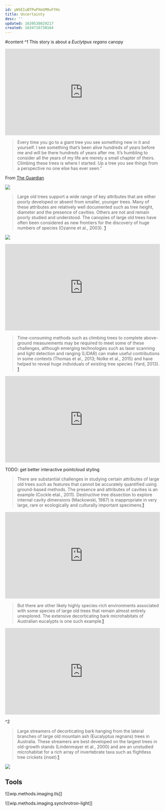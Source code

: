 ```yaml
---
id: yWSEIuBTPwPXmSM9uFYHs
title: Uncertainty
desc: ''
updated: 1639538029217
created: 1634716730164
---
```


#content
^1
This story is about a _Euclytpus regans_ canopy

<div style="width:100%;height:0;padding-bottom:56%;position:relative;"><iframe src="https://giphy.com/embed/rL49PB6EQNIGmJPo5s" width="100%" height="100%" style="position:absolute" frameBorder="0" class="giphy-embed" allowFullScreen></iframe></div><p><a href="https://giphy.com/gifs/rL49PB6EQNIGmJPo5s"></a></p>

>Every time you go to a giant tree you see something new in it and yourself. I see something that’s been alive hundreds of years before me and will be there hundreds of years after me. It’s humbling to consider all the years of my life are merely a small chapter of theirs. Climbing these trees is where I started. Up a tree you see things from a perspective no one else has ever seen.”

From [The Guardian](https://www.theguardian.com/environment/2019/dec/15/tasmanias-flowering-giants-we-will-never-see-such-trees-again)

![](/assets/images/styx/styx-1-2-3.jpg)

>Large old trees support a wide range of key attributes that are either poorly developed or absent from smaller, younger trees. Many of these attributes are relatively well documented such as tree height, diameter and the presence of cavities. Others are not and remain poorly studied and understood.  The canopies of large old trees have often been considered as new frontiers for the discovery of huge numbers of species (Ozanne et al., 2003). [1]

![](/assets/images/2021-10-20-15-40-56.png)

<div style="width:100%;height:0;padding-bottom:56%;position:relative;"><iframe src="https://giphy.com/embed/Zk4060qnHL1t0lNHHc" width="100%" height="100%" style="position:absolute" frameBorder="0" class="giphy-embed" allowFullScreen></iframe></div><p><a href="https://giphy.com/gifs/Zk4060qnHL1t0lNHHc"></a></p>

>Time-consuming methods such as climbing trees to complete above-ground measurements may be required to meet some of these challenges, although emerging technologies such as laser scanning and light detection and ranging (LIDAR) can make useful contributions in some contexts (Thomas et al., 2013; Nolke et al., 2015) and have helped to reveal huge individuals of existing tree species (Yard, 2013). [1]

<div style="width:100%;height:0;padding-bottom:56%;position:relative;"><iframe src="https://www.julianrutten.com/testLand/testLand/styx2.html" width="100%" height="100%" style="position:absolute" frameBorder="0" class="giphy-embed" allowFullScreen></iframe></div><p><a href="https://giphy.com/gifs/M956BmAVGuDTiqE1OW"></a></p>
TODO: get better interactive pointcloud styling

>There are substantial challenges in studying certain attributes of large old trees such as features that cannot be accurately quantified using ground-based methods. The presence and attributes of cavities is an example (Cockle etal., 2011). Destructive tree dissection to explore internal cavity dimensions (Mackowski, 1987) is inappropriate in very large, rare or ecologically and culturally important specimens.[1]

<div style="width:100%;height:0;padding-bottom:56%;position:relative;"><iframe src="https://giphy.com/embed/M956BmAVGuDTiqE1OW" width="100%" height="100%" style="position:absolute" frameBorder="0" class="giphy-embed" allowFullScreen></iframe></div><p><a href="https://giphy.com/gifs/M956BmAVGuDTiqE1OW"></a></p>


>But there are other likely highly species-rich environments associated with some species of large old trees that remain almost entirely unexplored. The extensive decorticating bark microhabitats of Australian eucalypts is one such example.[1]

<div style="width:100%;height:0;padding-bottom:56%;position:relative;"><iframe src="https://giphy.com/embed/hfRbyyF1l7ksUfiRme" width="100%" height="100%" style="position:absolute" frameBorder="0" class="giphy-embed" allowFullScreen></iframe></div><p><a href="https://giphy.com/gifs/hfRbyyF1l7ksUfiRme"></a></p>

^2


>Large streamers of decorticating bark hanging from the lateral branches of large old mountain ash (Eucalyptus regnans) trees in Australia. These streamers are best developed on the largest trees in old-growth stands (Lindenmayer et al., 2000) and are an unstudied microhabitat for a rich array of invertebrate taxa such as flightless tree crickets (inset).[1]

![](/assets/images/styx/styx-1-3.jpg)

## Tools

![[wip.methods.imaging.tls]]

![[wip.methods.imaging.synchrotron-light]]

[1]: <https://doi.org/10/gdvpqh> "Lindenmayer, David B., and William F. Laurance. “The Ecology, Distribution, Conservation and Management of Large Old Trees.” Biological Reviews, no. 132 (2016): 1434–58"

